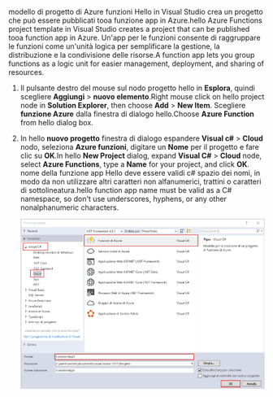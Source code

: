 <span data-ttu-id="643de-101">modello di progetto di Azure funzioni Hello in Visual Studio crea un progetto che può essere pubblicati tooa funzione app in Azure.</span><span class="sxs-lookup"><span data-stu-id="643de-101">hello Azure Functions project template in Visual Studio creates a project that can be published tooa function app in Azure.</span></span> <span data-ttu-id="643de-102">Un'app per le funzioni consente di raggruppare le funzioni come un'unità logica per semplificare la gestione, la distribuzione e la condivisione delle risorse.</span><span class="sxs-lookup"><span data-stu-id="643de-102">A function app lets you group functions as a logic unit for easier management, deployment, and sharing of resources.</span></span>   

1. <span data-ttu-id="643de-103">Il pulsante destro del mouse sul nodo progetto hello in **Esplora**, quindi scegliere **Aggiungi** > **nuovo elemento**.</span><span class="sxs-lookup"><span data-stu-id="643de-103">Right mouse click on hello project node in **Solution Explorer**, then choose **Add** > **New Item**.</span></span> <span data-ttu-id="643de-104">Scegliere **funzione Azure** dalla finestra di dialogo hello.</span><span class="sxs-lookup"><span data-stu-id="643de-104">Choose **Azure Function** from hello dialog box.</span></span>

2. <span data-ttu-id="643de-105">In hello **nuovo progetto** finestra di dialogo espandere **Visual c#** > **Cloud** nodo, seleziona **Azure funzioni**, digitare un **Nome** per il progetto e fare clic su **OK**.</span><span class="sxs-lookup"><span data-stu-id="643de-105">In hello **New Project** dialog, expand **Visual C#** > **Cloud** node, select **Azure Functions**, type a **Name** for your project, and click **OK**.</span></span> <span data-ttu-id="643de-106">nome della funzione app Hello deve essere validi c# spazio dei nomi, in modo da non utilizzare altri caratteri non alfanumerici, trattini o caratteri di sottolineatura.</span><span class="sxs-lookup"><span data-stu-id="643de-106">hello function app name must be valid as a C# namespace, so don't use underscores, hyphens, or any other nonalphanumeric characters.</span></span> 

    ![Toocreate di finestra di dialogo Nuovo progetto una funzione in Visual Studio](./media/functions-vstools-create/functions-vstools-add-new-project.png)
